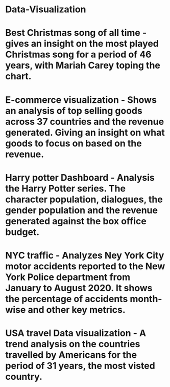 # Data-Visualization

# Best Christmas song of all time - gives an insight on the most played Christmas song for a period of 46 years, with Mariah Carey toping the chart.

# E-commerce visualization - Shows an analysis of top selling goods across 37 countries and the revenue generated. Giving an insight on what goods to focus on based on the revenue.

# Harry potter Dashboard - Analysis the Harry Potter series. The character population, dialogues, the gender population and the revenue generated against the box office budget.

# NYC traffic - Analyzes Ney York City motor accidents reported to the New York Police department from January to August 2020. It shows the percentage of accidents month-wise and other key metrics.

# USA travel Data visualization - A trend analysis on the countries travelled by Americans for the period of 31 years, the most visted country. 
